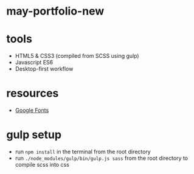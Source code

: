 # may-portfolio-new

# tools

 - HTML5 & CSS3 (compiled from SCSS using gulp)
 - Javascript ES6
 - Desktop-first workflow

# resources

 - [Google Fonts](https://fonts.google.com/)

# gulp setup

 - run `npm install` in the terminal from the root directory
 - run `./node_modules/gulp/bin/gulp.js sass` from the root directory to compile scss into css